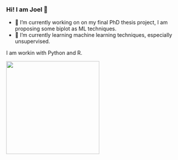 ### Hi! I am Joel 👋


- 🔭 I’m currently working on on my final PhD thesis project, I am proposing some biplot as ML techniques.
- 🌱 I’m currently learning machine learning techniques, especially unsupervised.

I am workin with Python and R. 

 <p>
  <img width="250" align='left' src="https://github.com/WaylonWalker/WaylonWalker/blob/main/icon/hacktoberfest.png?raw=true">
</p>


